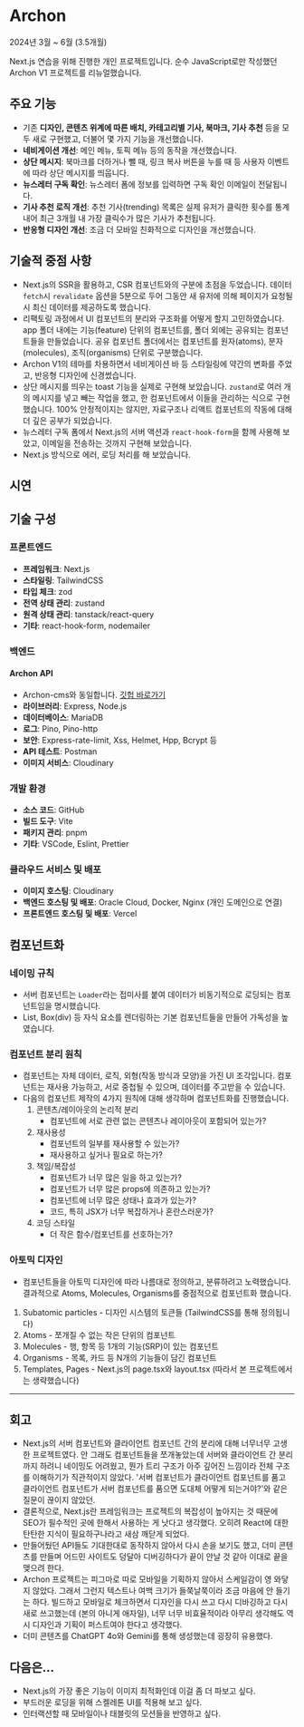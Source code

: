 # Archon

2024년 3월 ~ 6월 (3.5개월)

Next.js 연습을 위해 진행한 개인 프로젝트입니다. 순수 JavaScript로만 작성했던 Archon V1 프로젝트를 리뉴얼했습니다.

## 주요 기능
- 기존 **디자인, 콘텐츠 위계에 따른 배치, 카테고리별 기사, 북마크, 기사 추천** 등을 모두 새로 구현했고, 더불어 몇 가지 기능을 개선했습니다.
- **네비게이션 개선**: 메인 메뉴, 토픽 메뉴 등의 동작을 개선했습니다.
- **상단 메시지**: 북마크를 더하거나 뺄 때, 링크 복사 버튼을 누를 때 등 사용자 이벤트에 따라 상단 메시지를 띄웁니다.
- **뉴스레터 구독 확인**: 뉴스레터 폼에 정보를 입력하면 구독 확인 이메일이 전달됩니다.
- **기사 추천 로직 개선**: 추천 기사(trending) 목록은 실제 유저가 클릭한 횟수를 통계 내어 최근 3개월 내 가장 클릭수가 많은 기사가 추천됩니다.
- **반응형 디자인 개선**: 조금 더 모바일 친화적으로 디자인을 개선했습니다.

## 기술적 중점 사항

- Next.js의 SSR을 활용하고, CSR 컴포넌트와의 구분에 초점을 두었습니다. 데이터 `fetch`시 `revalidate` 옵션을 5분으로 두어 그동안 새 유저에 의해 페이지가 요청될 시 최신 데이터를 제공하도록 했습니다.
- 리팩토링 과정에서 UI 컴포넌트의 분리와 구조화를 어떻게 할지 고민하였습니다. app 폴더 내에는 기능(feature) 단위의 컴포넌트를, 폴더 외에는 공유되는 컴포넌트들을 만들었습니다. 공유 컴포넌트 폴더에서는 컴포넌트를 원자(atoms), 분자(molecules), 조직(organisms) 단위로 구분했습니다.
- Archon V1의 테마를 차용하면서 네비게이션 바 등 스타일링에 약간의 변화를 주었고, 반응형 디자인에 신경썼습니다.
- 상단 메시지를 띄우는 toast 기능을 실제로 구현해 보았습니다. `zustand`로 여러 개의 메시지를 넣고 빼는 작업을 했고, 한 컴포넌트에서 이들을 관리하는 식으로 구현했습니다. 100% 안정적이지는 않지만, 자료구조나 리액트 컴포넌트의 작동에 대해 더 깊은 공부가 되었습니다.
- 뉴스레터 구독 폼에서 Next.js의 서버 액션과 `react-hook-form`을 함께 사용해 보았고, 이메일을 전송하는 것까지 구현해 보았습니다.
- Next.js 방식으로 에러, 로딩 처리를 해 보았습니다.

## 시연

## 기술 구성

### 프론트엔드

- **프레임워크**: Next.js
- **스타일링**: TailwindCSS
- **타입 체크**: zod
- **전역 상태 관리**: zustand
- **원격 상태 관리**: tanstack/react-query
- **기타**: react-hook-form, nodemailer

### 백엔드
#### Archon API
- Archon-cms와 동일합니다. [깃헙 바로가기](https://github.com/urbanscratcher/project-archon-api)
- **라이브러리**: Express, Node.js
- **데이터베이스**: MariaDB
- **로그**: Pino, Pino-http
- **보안**: Express-rate-limit, Xss, Helmet, Hpp, Bcrypt 등
- **API 테스트**: Postman
- **이미지 서비스**: Cloudinary

### 개발 환경
- **소스 코드**: GitHub
- **빌드 도구**: Vite
- **패키지 관리**: pnpm
- **기타**: VSCode, Eslint, Prettier

### 클라우드 서비스 및 배포
- **이미지 호스팅**: Cloudinary
- **백엔드 호스팅 및 배포**: Oracle Cloud, Docker, Nginx (개인 도메인으로 연결)
- **프론트엔드 호스팅 및 배포**: Vercel

## 컴포넌트화

### 네이밍 규칙
- 서버 컴포넌트는 `Loader`라는 접미사를 붙여 데이터가 비동기적으로 로딩되는 컴포넌트임을 명시했습니다.
- List, Box(div) 등 자식 요소를 렌더링하는 기본 컴포넌트들을 만들어 가독성을 높였습니다.

### 컴포넌트 분리 원칙

- 컴포넌트는 자체 데이터, 로직, 외형(작동 방식과 모양)을 가진 UI 조각입니다. 컴포넌트는 재사용 가능하고, 서로 중첩될 수 있으며, 데이터를 주고받을 수 있습니다.
- 다음의 컴포넌트 제작의 4가지 원칙에 대해 생각하며 컴포넌트화를 진행했습니다.
  1. 콘텐츠/레이아웃의 논리적 분리
     - 컴포넌트에 서로 관련 없는 콘텐츠나 레이아웃이 포함되어 있는가?
  2. 재사용성
     - 컴포넌트의 일부를 재사용할 수 있는가?
     - 재사용하고 싶거나 필요로 하는가?
  3. 책임/복잡성
     - 컴포넌트가 너무 많은 일을 하고 있는가?
     - 컴포넌트가 너무 많은 props에 의존하고 있는가?
     - 컴포넌트에 너무 많은 상태나 효과가 있는가?
     - 코드, 특히 JSX가 너무 복잡하거나 혼란스러운가?
  4. 코딩 스타일
     - 더 작은 함수/컴포넌트를 선호하는가?

### 아토믹 디자인
- 컴포넌트들을 아토믹 디자인에 따라 나름대로 정의하고, 분류하려고 노력했습니다. 결과적으로 Atoms, Molecules, Organisms를 중점적으로 컴포넌트화 했습니다.
1. Subatomic particles - 디자인 시스템의 토큰들 (TailwindCSS를 통해 정의됩니다)
2. Atoms - 쪼개질 수 없는 작은 단위의 컴포넌트
3. Molecules - 행, 항목 등 1개의 기능(SRP)이 있는 컴포넌트
4. Organisms - 목록, 카드 등 N개의 기능들이 담긴 컴포넌트
5. Templates, Pages - Next.js의 page.tsx와 layout.tsx (따라서 본 프로젝트에서는 생략했습니다)


---

## 회고
- Next.js의 서버 컴포넌트와 클라이언트 컴포넌트 간의 분리에 대해 너무너무 고생한 프로젝트였다. 안 그래도 컴포넌트들을 쪼개놓았는데 서버와 클라이언트 간 분리까지 하려니 네이밍도 어려웠고, 뭔가 트리 구조가 아주 깊어진 느낌이라 전체 구조를 이해하기가 직관적이지 않았다. '서버 컴포넌트가 클라이언트 컴포넌트를 품고 클라이언트 컴포넌트가 서버 컴포넌트를 품으면 도대체 어떻게 되는거야?'와 같은 질문이 끊이지 않았던.
- 결론적으로, Next.js란 프레임워크는 프로젝트의 복잡성이 높아지는 것 때문에 SEO가 필수적인 곳에 한해서 사용하는 게 낫다고 생각했다. 오히려 React에 대한 탄탄한 지식이 필요하구나라고 새삼 깨닫게 되었다.
- 만들어뒀던 API들도 기대한대로 동작하지 않아서 다시 손을 보기도 했고, 더미 콘텐츠를 만들며 어드민 사이트도 덩달아 디버깅하다가 끝이 안날 것 같아 이대로 끝을 맺으려 한다.
- Archon 프로젝트는 피그마로 따로 모바일을 기획하지 않아서 스케일감이 영 와닿지 않았다. 그래서 그런지 텍스트나 여백 크기가 들쭉날쭉이라 조금 마음에 안 들기는 하다. 빌드하고 모바일로 체크하면서 디자인을 다시 쓰고 다시 디바깅하고 다시 새로 쓰고했는데 (본의 아니게 애자일), 너무 너무 비효율적이라 아무리 생각해도 역시 디자인과 기획이 퍼스트여야 한다고 생각했다.
- 더미 콘텐츠를 ChatGPT 4o와 Gemini를 통해 생성했는데 굉장히 유용했다.

## 다음은...
- Next.js의 가장 좋은 기능이 이미지 최적화인데 이걸 좀 더 파보고 싶다.
- 부드러운 로딩을 위해 스켈레톤 UI를 적용해 보고 싶다.
- 인터랙션할 때 모바일이나 태블릿의 모션들을 반영하고 싶다.
